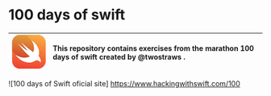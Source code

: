 # 100 days of swift 

![Swift logo](logo.png) | This repository contains exercises from the marathon 100 days of swift created by @twostraws .
:--------- | :------

![100 days of Swift oficial site] https://www.hackingwithswift.com/100




